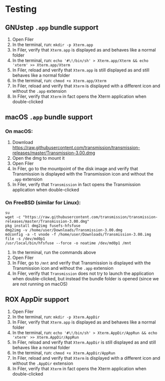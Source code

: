 # Testing

## GNUstep `.app` bundle support

1. Open Filer
1. In the terminal, run: `mkdir -p Xterm.app`
1. In Filer, verify that `Xterm.app` is displayed as and behaves like a normal folder
1. In the terminal, run: `echo '#\!/bin/sh' > Xterm.app/Xterm && echo 'xterm' >> Xterm.app/Xterm`
1. In Filer, reload and verify that `Xterm.app` is still displayed as and still behaves like a normal folder
1. In the terminal, run: `chmod +x Xterm.app/Xterm`
1. In Filer, reload and verify that `Xterm` is displayed with a different icon and without the `.app` extension
1. In Filer, verify that `Xterm` in fact opens the Xterm application when double-clicked


## macOS `.app` bundle support

### On macOS:

1. Download https://raw.githubusercontent.com/transmission/transmission-releases/master/Transmission-3.00.dmg
1. Open the dmg to mount it
1. Open Filer
1. In Filer, go to the mountpoint of the disk image and verify that Transmission is displayed with the Transmission icon and without the `.app` extension
1. In Filer, verify that `Transmission` in fact opens the Transmission application when double-clicked

### On FreeBSD (similar for Linux):

```
su
wget -c "https://raw.githubusercontent.com/transmission/transmission-releases/master/Transmission-3.00.dmg"
pkg install dmg2img fusefs-hfsfuse
dmg2img -v /home/user/Downloads/Transmission-3.00.dmg
mdconfig -a -t vnode -f /home/user/Downloads/Transmission-3.00.img
file -s /dev/md0p1
/usr/local/bin/hfsfuse --force -o noatime /dev/md0p1 /mnt
```

1. In the terminal, run the commands above
1. Open Filer
1. In Filer, go to `/mnt` and verify that Transmission is displayed with the Transmission icon and without the `.app` extension
1. In Filer, verify that `Transmission` does not try to launch the application when double-clicked, but instead the bundle folder is opened (since we are not running on macOS)


## ROX AppDir support

1. Open Filer
1. In the terminal, run: `mkdir -p Xterm.AppDir`
1. In Filer, verify that `Xterm.app` is displayed as and behaves like a normal folder
1. In the terminal, run: `echo '#\!/bin/sh' > Xterm.AppDir/AppRun && echo 'xterm' >> Xterm.AppDir/AppRun`
1. In Filer, reload and verify that `Xterm.AppDir` is still displayed as and still behaves like a normal folder
1. In the terminal, run: `chmod +x Xterm.AppDir/AppRun`
1. In Filer, reload and verify that `Xterm` is displayed with a different icon and without the `.AppDir` extension
1. In Filer, verify that `Xterm` in fact opens the Xterm application when double-clicked

